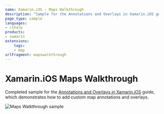 ```yaml
---
name: Xamarin.iOS - Maps Walkthrough
description: "Sample for the Annotations and Overlays in Xamarin.iOS guide, which demonstrates how to add custom map annotations and overlays (map)"
page_type: sample
languages:
- csharp
products:
- xamarin
extensions:
    tags:
    - map
urlFragment: mapswalkthrough
---
```

# Xamarin.iOS Maps Walkthrough

Completed sample for the
[Annotations and Overlays in Xamarin.iOS](https://docs.microsoft.com/xamarin/ios/user-interface/controls/ios-maps/ios-maps-walkthrough)
guide, which demonstrates how to add custom map annotations and overlays.

![Maps Walkthrough sample](Screenshots/01_map_image.png)
